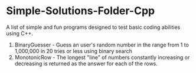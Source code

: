 # Simple-Solutions-Folder-Cpp
A list of simple and fun programs designed to test basic coding abilities using C++.

1. BinaryGuesser - Guess an user's random number in the range from 1 to 1,000,000 in 20 tries or less using binary search
2. MonotonicRow - The longest "line" of numbers constantly increasing or decreasing is returned as the answer for each of the rows.
